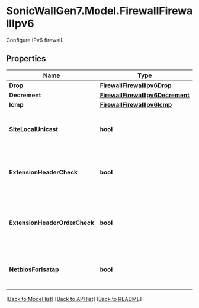 # SonicWallGen7.Model.FirewallFirewallIpv6
Configure IPv6 firewall.

## Properties

Name | Type | Description | Notes
------------ | ------------- | ------------- | -------------
**Drop** | [**FirewallFirewallIpv6Drop**](FirewallFirewallIpv6Drop.md) |  | [optional] 
**Decrement** | [**FirewallFirewallIpv6Decrement**](FirewallFirewallIpv6Decrement.md) |  | [optional] 
**Icmp** | [**FirewallFirewallIpv6Icmp**](FirewallFirewallIpv6Icmp.md) |  | [optional] 
**SiteLocalUnicast** | **bool** | Enable allow to use site-local-unicast address. | [optional] 
**ExtensionHeaderCheck** | **bool** | Enable enforce IPv6 extension header validation. | [optional] 
**ExtensionHeaderOrderCheck** | **bool** | Enable enforce IPv6 extension header order check. | [optional] 
**NetbiosForIsatap** | **bool** | Enable NetBIOS name query response for ISATAP. | [optional] 

[[Back to Model list]](../README.md#documentation-for-models) [[Back to API list]](../README.md#documentation-for-api-endpoints) [[Back to README]](../README.md)

